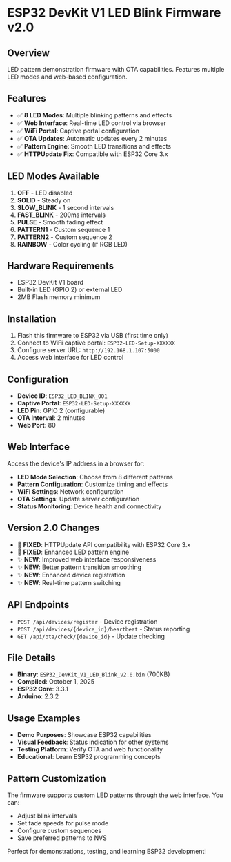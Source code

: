 # ESP32 DevKit V1 LED Blink Firmware v2.0

## Overview
LED pattern demonstration firmware with OTA capabilities. Features multiple LED modes and web-based configuration.

## Features
- ✅ **8 LED Modes**: Multiple blinking patterns and effects
- ✅ **Web Interface**: Real-time LED control via browser
- ✅ **WiFi Portal**: Captive portal configuration
- ✅ **OTA Updates**: Automatic updates every 2 minutes
- ✅ **Pattern Engine**: Smooth LED transitions and effects
- ✅ **HTTPUpdate Fix**: Compatible with ESP32 Core 3.x

## LED Modes Available
1. **OFF** - LED disabled
2. **SOLID** - Steady on
3. **SLOW_BLINK** - 1 second intervals  
4. **FAST_BLINK** - 200ms intervals
5. **PULSE** - Smooth fading effect
6. **PATTERN1** - Custom sequence 1
7. **PATTERN2** - Custom sequence 2
8. **RAINBOW** - Color cycling (if RGB LED)

## Hardware Requirements
- ESP32 DevKit V1 board
- Built-in LED (GPIO 2) or external LED
- 2MB Flash memory minimum

## Installation
1. Flash this firmware to ESP32 via USB (first time only)
2. Connect to WiFi captive portal: `ESP32-LED-Setup-XXXXXX`
3. Configure server URL: `http://192.168.1.107:5000`
4. Access web interface for LED control

## Configuration
- **Device ID**: `ESP32_LED_BLINK_001`
- **Captive Portal**: `ESP32-LED-Setup-XXXXXX`
- **LED Pin**: GPIO 2 (configurable)
- **OTA Interval**: 2 minutes
- **Web Port**: 80

## Web Interface
Access the device's IP address in a browser for:
- **LED Mode Selection**: Choose from 8 different patterns
- **Pattern Configuration**: Customize timing and effects
- **WiFi Settings**: Network configuration
- **OTA Settings**: Update server configuration
- **Status Monitoring**: Device health and connectivity

## Version 2.0 Changes
- 🔧 **FIXED**: HTTPUpdate API compatibility with ESP32 Core 3.x
- 🔧 **FIXED**: Enhanced LED pattern engine
- ✨ **NEW**: Improved web interface responsiveness
- ✨ **NEW**: Better pattern transition smoothing
- ✨ **NEW**: Enhanced device registration
- ✨ **NEW**: Real-time pattern switching

## API Endpoints
- `POST /api/devices/register` - Device registration
- `POST /api/devices/{device_id}/heartbeat` - Status reporting
- `GET /api/ota/check/{device_id}` - Update checking

## File Details
- **Binary**: `ESP32_DevKit_V1_LED_Blink_v2.0.bin` (700KB)
- **Compiled**: October 1, 2025
- **ESP32 Core**: 3.3.1
- **Arduino**: 2.3.2

## Usage Examples
- **Demo Purposes**: Showcase ESP32 capabilities
- **Visual Feedback**: Status indication for other systems
- **Testing Platform**: Verify OTA and web functionality
- **Educational**: Learn ESP32 programming concepts

## Pattern Customization
The firmware supports custom LED patterns through the web interface. You can:
- Adjust blink intervals
- Set fade speeds for pulse mode
- Configure custom sequences
- Save preferred patterns to NVS

Perfect for demonstrations, testing, and learning ESP32 development!